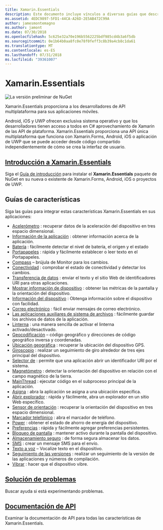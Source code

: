 ```yaml
---
title: Xamarin.Essentials
description: Este documento incluye vínculos a diversas guías que describen Xamarin.Essentials, que proporciona a los desarrolladores con API multiplataforma para sus aplicaciones móviles.
ms.assetid: 4EDC9897-5FD1-44CA-A26D-2E5AB472C99A
author: jamesmontemagno
ms.author: jamont
ms.date: 07/30/2018
ms.openlocfilehash: 5c625e32a70e196b5562225bdf985cd4b3a6f5db
ms.sourcegitcommit: 0e1b64b0aa8fc0e78f0feff3c8b39a4cb8c1da61
ms.translationtype: MT
ms.contentlocale: es-ES
ms.lasthandoff: 07/31/2018
ms.locfileid: "39361007"
---
```

# <a name="xamarinessentials"></a>Xamarin.Essentials

![La versión preliminar de NuGet](~/media/shared/pre-release.png)

Xamarin.Essentials proporciona a los desarrolladores de API multiplataforma para sus aplicaciones móviles.

Android, iOS y UWP ofrecen exclusiva sistema operativo y que los desarrolladores tienen acceso a todos en C# aprovechamiento de Xamarin de las API de plataforma. Xamarin.Essentials proporciona una API única multiplataforma que funciona con Xamarin.Forms, Android, iOS o aplicación de UWP que se puede acceder desde código compartido independientemente de cómo se crea la interfaz de usuario.

## <a name="get-started-with-xamarinessentialsget-startedmdcontextxamarinxamarin-forms"></a>[Introducción a Xamarin.Essentials](get-started.md?context=xamarin/xamarin-forms)

Siga el [Guía de introducción](get-started.md) para instalar el **Xamarin.Essentials** paquete de NuGet en su nueva o existente de Xamarin.Forms, Android, iOS o proyectos de UWP.

## <a name="feature-guides"></a>Guías de características

Siga las guías para integrar estas características Xamarin.Essentials en sus aplicaciones:

* [Acelerómetro](accelerometer.md?context=xamarin/xamarin-forms) : recuperar datos de la aceleración del dispositivo en tres espacio dimensional.
* [Información de la aplicación](app-information.md?context=xamarin/xamarin-forms) : obtener información acerca de la aplicación.
* [Batería](battery.md?context=xamarin/xamarin-forms) : fácilmente detectar el nivel de batería, el origen y el estado
* [Portapapeles](clipboard.md?context=xamarin/xamarin-forms) : rápida y fácilmente establecer o leer texto en el Portapapeles.
* [Compass](compass.md?context=xamarin/xamarin-forms) – brújula de Monitor para los cambios.
* [Conectividad](connectivity.md?context=xamarin/xamarin-forms) : comprobar el estado de conectividad y detectar los cambios.
* [Transferencia de datos](data-transfer.md?context=xamarin/xamarin-forms) : enviar el texto y el sitio Web de identificadores URI para otras aplicaciones.
* [Mostrar información de dispositivo](device-display.md?context=xamarin/xamarin-forms) : obtener las métricas de la pantalla y la orientación del dispositivo.
* [Información del dispositivo](device-information.md?context=xamarin/xamarin-forms) : Obtenga información sobre el dispositivo con facilidad.
* [Correo electrónico](email.md?context=xamarin/xamarin-forms) : fácil enviar mensajes de correo electrónico.
* [Las aplicaciones auxiliares de sistema de archivos](file-system-helpers.md?context=xamarin/xamarin-forms) : fácilmente guardar los archivos de datos de la aplicación.
* [Linterna](flashlight.md?context=xamarin/xamarin-forms) : una manera sencilla de activar el linterna activado/desactivado.
* [Geocodificación](geocoding.md?context=xamarin/xamarin-forms) – código geográfico y direcciones de código geográfico inversa y coordenadas.
* [Ubicación geográfica](geolocation.md?context=xamarin/xamarin-forms) : recuperar la ubicación del dispositivo GPS.
* [Giroscopio](gyroscope.md?context=xamarin/xamarin-forms) : realizar un seguimiento de giro alrededor de tres ejes principal del dispositivo.
* [Selector de](launcher.md?context=xamarin/xamarin-forms) : permite que una aplicación abrir un identificador URI por el sistema.
* [Magnetómetro](magnetometer.md?context=xamarin/xamarin-forms) : detectar la orientación del dispositivo en relación con el campo magnético de la tierra.
* [MainThread](main-thread.md?content=xamarin/xamarin-forms) : ejecutar código en el subproceso principal de la aplicación.
* [Asigna](maps.md?content=xamarin/xamarin-forms) : abra la aplicación se asigna a una ubicación específica.
* [Abrir explorador](open-browser.md?context=xamarin/xamarin-forms) : rápida y fácilmente, abra un explorador en un sitio Web específico.
* [Sensor de orientación](orientation-sensor.md?context=xamarin/xamarin-forms) : recuperar la orientación del dispositivo en tres espacio dimensional.
* [Marcador telefónico](phone-dialer.md?context=xamarin/xamarin-forms) : abra el marcador de teléfono.
* [Power](power.md?context=xamarin/xamarin-forms) : obtener el estado de ahorro de energía del dispositivo.
* [Preferencias](preferences.md?context=xamarin/xamarin-forms) : rápida y fácilmente agregar preferencias persistentes.
* [Bloqueo de pantalla](screen-lock.md?context=xamarin/xamarin-forms) : mantener activo durante la pantalla del dispositivo.
* [Almacenamiento seguro](secure-storage.md?context=xamarin/xamarin-forms) : de forma segura almacenar los datos.
* [SMS](sms.md?context=xamarin/xamarin-forms) : crear un mensaje SMS para el envío.
* [Texto a voz](text-to-speech.md?context=xamarin/xamarin-forms) – Vocalize texto en el dispositivo.
* [Seguimiento de las versiones](version-tracking.md?context=xamarin/xamarin-forms) : realizar un seguimiento de la versión de las aplicaciones y números de compilación.
* [Vibrar](vibrate.md?context=xamarin/xamarin-forms) : hacer que el dispositivo vibre.

## <a name="troubleshootingtroubleshootingmdcontextxamarinxamarin-forms"></a>[Solución de problemas](troubleshooting.md?context=xamarin/xamarin-forms)

Buscar ayuda si está experimentando problemas.

## <a name="api-documentationxrefxamarinessentials"></a>[Documentación de API](xref:Xamarin.Essentials)

Examinar la documentación de API para todas las características de Xamarin.Essentials.
